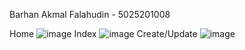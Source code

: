 Barhan Akmal Falahudin - 5025201008

Home
![image](https://github.com/akmalf06/ets_ppb/assets/67768493/5cd6eab5-88ac-4671-a3eb-a9785fe02a67)
Index
![image](https://github.com/akmalf06/ets_ppb/assets/67768493/47707818-3ad1-4c03-9411-f5c5bf215011)
Create/Update
![image](https://github.com/akmalf06/ets_ppb/assets/67768493/d6bce8db-66ab-49cd-83dd-7d1633a732e5)
